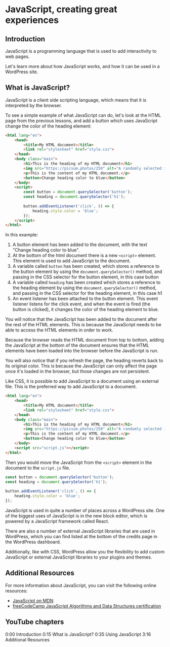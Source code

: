 # JavaScript, creating great experiences

## Introduction

JavaScript is a programming language that is used to add interactivity to web pages. 

Let's learn more about how JavaScript works, and how it can be used in a WordPress site.

## What is JavaScript?

JavaScript is a client side scripting language, which means that it is interpreted by the browser. 

To see a simple example of what JavaScript can do, let's look at the HTML page from the previous lessons, and add a button which uses JavaScript change the color of the heading element:

```html
<html lang="en">
    <head>
        <title>My HTML document</title>
        <link rel="stylesheet" href="style.css">
    </head>
    <body class="main">
        <h1>This is the heading of my HTML document</h1>
        <img src="https://picsum.photos/250" alt="A randomly selected image">
        <p>This is the content of my HTML document.</p>
        <button>Change heading color to blue</button>
    </body>
    <script>
        const button = document.querySelector('button');
        const heading = document.querySelector('h1');
        
        button.addEventListener('click', () => {
            heading.style.color = 'blue';
        });
    </script>
</html>
```

In this example:
1. A button element has been added to the document, with the text "Change heading color to blue".
2. At the bottom of the html document there is a new `<script>` element. This element is used to add JavaScript to the document.
3. A variable called `button` has been created, which stores a reference to the button element by using the `document.querySelector()` method, and passing in the CSS selector for the button element, in this case button
4. A variable called `heading` has been created which stores a reference to the heading element by using the `document.querySelector()` method, and passing in the CSS selector for the heading element, in this case h1
5. An event listener has been attached to the button element. This event listener listens for the click event, and when the event is fired (the button is clicked), it changes the color of the heading element to blue.

You will notice that the JavaScript has been added to the document after the rest of the HTML elements. This is because the JavaScript needs to be able to access the HTML elements in order to work. 

Because the browser reads the HTML document from top to bottom, adding the JavaScript at the bottom of the document ensures that the HTML elements have been loaded into the browser before the JavaScript is run.

You will also notice that if you refresh the page, the heading reverts back to its original color. This is because the JavaScript can only affect the page once it's loaded in the browser, but those changes are not persistent. 

Like CSS, it is possible to add JavaScript to a document using an external file. This is the preferred way to add JavaScript to a document.

```html
<html lang="en">
    <head>
        <title>My HTML document</title>
        <link rel="stylesheet" href="style.css">
    </head>
    <body class="main">
        <h1>This is the heading of my HTML document</h1>
        <img src="https://picsum.photos/250" alt="A randomly selected image">
        <p>This is the content of my HTML document.</p>
        <button>Change heading color to blue</button>
    </body>
    <script src="script.js"></script>
</html>
```

Then you would move the JavaScript from the `<script>` element in the document to the `script.js` file.

```javascript
const button = document.querySelector('button');
const heading = document.querySelector('h1');
        
button.addEventListener('click', () => {
    heading.style.color = 'blue';
});
```

JavaScript is used in quite a number of places across a WordPress site. One of the biggest uses of JavaScript is in the new block editor, which is powered by a JavaScript framework called React. 

There are also a number of external JavaScript libraries that are used in WordPress, which you can find listed at the bottom of the credits page in the WordPress dashboard. 

Additionally, like with CSS, WordPress allow you the flexibility to add custom JavaScript or external JavaScript libraries to your plugins and themes.

## Additional Resources

For more information about JavaScript, you can visit the following online resources:

- [JavaScript on MDN](https://developer.mozilla.org/en-US/docs/Web/JavaScript)
- [freeCodeCamp JavaScript Algorithms and Data Structures certification](https://www.freecodecamp.org/learn/javascript-algorithms-and-data-structures/)


## YouTube chapters

0:00 Introduction
0:15 What is JavaScript?
0:35 Using JavaScript
3:16 Additional Resources